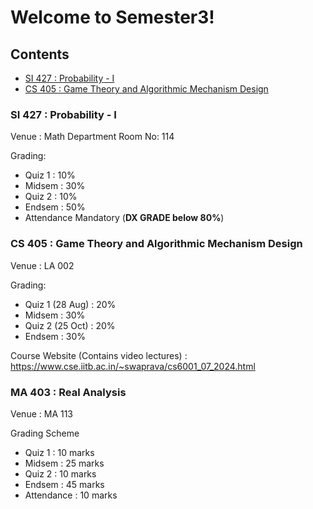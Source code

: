 # Welcome to Semester3!

## Contents
- [SI 427 : Probability - I](#si-427--probability---i)
- [CS 405 : Game Theory and Algorithmic Mechanism Design](#cs-405--game-theory-and-algorithmic-mechanism-design)

### SI 427 : Probability - I

Venue : Math Department Room No: 114


Grading: 

- Quiz 1 : 10%
- Midsem : 30%
- Quiz 2 : 10%
- Endsem : 50%
- Attendance Mandatory (**DX GRADE below 80%**)

### CS 405 : Game Theory and Algorithmic Mechanism Design

Venue : LA 002


Grading:

- Quiz 1 (28 Aug) : 20%
- Midsem : 30%
- Quiz 2 (25 Oct) : 20%
- Endsem : 30%

Course Website (Contains video lectures) : https://www.cse.iitb.ac.in/~swaprava/cs6001_07_2024.html

### MA 403 : Real Analysis

Venue : MA 113

Grading Scheme

- Quiz 1 : 10 marks
- Midsem : 25 marks
- Quiz 2 : 10 marks
- Endsem : 45 marks
- Attendance : 10 marks
